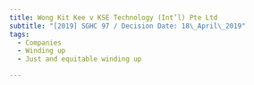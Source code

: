 ```yaml
---
title: Wong Kit Kee v KSE Technology (Int’l) Pte Ltd
subtitle: "[2019] SGHC 97 / Decision Date: 18\_April\_2019"
tags:
  - Companies
  - Winding up
  - Just and equitable winding up

---
```

